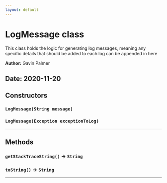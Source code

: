 ```yaml
---
layout: default
---
```

# LogMessage class

This class holds the logic for generating log messages, meaning any specific details that should be added to each log can be appended in here


**Author:** Gavin Palmer

**Date:** 2020-11-20
---
## Constructors
### `LogMessage(String message)`
### `LogMessage(Exception exceptionToLog)`
---
## Methods
### `getStackTraceString()` → `String`
### `toString()` → `String`
---
